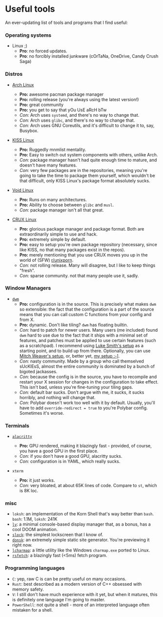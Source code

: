 # Useful tools

An ever-updating list of tools and programs that I find useful:

### Operating systems
- Linux ;)
	- **Pro**: no forced updates.
	- **Pro**: no forcibly installed junkware (cOrTaNa, OneDrive, Candy Crush Saga)

### Distros
- [Arch Linux](https://archlinux.org)
	- **Pro:** awesome pacman package manager
	- **Pro:** rolling release (you're always using the latest version!)
	- **Pro:** great community
	- **Pro:** you get to say that yOu UsE aRcH bTw
	- *Con:* Arch uses `systemd`, and there's no way to change that.
	- *Con:* Arch uses `glibc`, and there's no way to change that.
	- *Con:* Arch uses GNU Coreutils, and it's difficult to change it to, say, Busybox.

- [KISS Linux](https://getkiss.org)
	- **Pro:** Ruggedly mnmlist mentality.
	- **Pro:** Easy to switch out system components with others, unlike Arch.
	- *Con:* package manager hasn't had quite enough time to mature, and doesn't have many features.
	- *Con:* very few packages are in the repositories, meaning you're going to take the
	  time to package them yourself, which wouldn't be that difficult, only KISS Linux's
	  package format absolutely sucks.

- [Void Linux](https://voidlinux.org)
	- **Pro:** Runs on many architectures.
	- **Pro:** Ability to choose between `glibc` and `musl`.
	- *Con:* package manager isn't all that great.

- [CRUX Linux](https://crux.nu)
	- **Pro:** glorious package manager and package format. Both are extraordinarily simple to use
	  and hack.
	- **Pro:** extremely simple by default.
	- **Pro:** easy to setup you're own package repository (necessary, since like KISS, no
	  that many packages exist in the repos).
	- **Pro:** merely mentioning that you use CRUX moves you up in the world of (SFW) [r/unixporn](https://reddit.com/r/unixporn).
	- *Con:* not rolling release. Many will disagree, but I like to keep things "fresh".
	- *Con:* sparse community. not that many people use it, sadly.
 
### Window Managers
- [`dwm`](https://dwm.suckless.org/)
	- **Pro:** configuration is in the source. This is precisely what makes `dwm` so extensible:
	  the fact that the configuration is a part of the source means that you can call custom
	  C functions from your config and from X.
	- **Pro:** dynamic. Don't like tiling? `dwm` has floating builtin.
	- *Con:* hard to patch for newer users. Many users (me included) found `dwm` hard to use
	  due to the fact that it ships with a minimal set of features, and patches must be applied
	  to use certain features (such as a scratchpad). I recommend using [Luke Smith's setup](https://github.com/LukeSmithxyz)
	  as a starting point, and to build up from there. Optionally, you can use [Mitch Weaver's setup](https://github.com/mitchweaver/suckless),
	  or, better yet, [my setup :-\]](https://github.com/kiedtl/suckless).
	- *Con:* nasty community. Made by a group who call themselved sUcKlEsS, almost the entire
	  community is dominated by a bunch of bigoted jackasses.
	- *Con:* because the config is in the source, you have to recompile and restart your X session
	  for changes in the configuration to take effect. This isn't bad, unless you're fine-tuning your tiling gaps.
	- *Con:* default bar sucks. Don't argue with me, it sucks, it sucks horribly, and nothing will change that.
	- *Con:* Polybar doesn't work too well with it by default. Usually, you'll have to add `override-redirect = true` to
	  you're Polybar config. Sometimes it's worse.

### Terminals
- [`alacritty`](https://github.com/jwilm/alacritty)
	- **Pro:** GPU rendered, making it blazingly fast - provided, of course, you have a good GPU
	  in the first place.
	- *Con:* if you don't have a good GPU, alacritty sucks.
	- *Con:* configuration is in YAML, which really sucks.

- `xterm`
	- **Pro:** it just works.
	- *Con:* very bloated, at about 65K lines of code. Compare to `st`, which is 8K loc.

### misc
- `loksh`: an implementation of the Korn Shell that's way better than `bash`. `bash`: 1.1M, `loksh`: 241K
- [`ly`](https://github.com/cyglom/ly): a minimal console-based display manager that, as a bonus, has a cool DOOM animation.
- [`slock`](https://tools.suckless.org/slock): the simplest lockscreen that I know of.
- [`donsk`](https://github.com/lptstr/donsk): an extremely simple static site generator. You're previewing it right now.
- [`lcharmap`](https://github.com/lptstr/lcharmap): a little utility like the Windows `charmap.exe` ported to Linux.
- [`rsfetch`](https://github.com/rsfetch/rsfetch): a blazingly fast (<5ms) fetch program.

### Programming languages
- `C`: yep, raw C is can be pretty useful on many occasions.
- `Rust`: best described as a modern version of C++ obsessed with memory safety.
- `V`: I still don't have much experience with it yet, but when it matures, this is definitely one language I'm going to
  master.
- `PowerShell`: not quite a shell - more of an interpreted language often mistaken for a shell.
